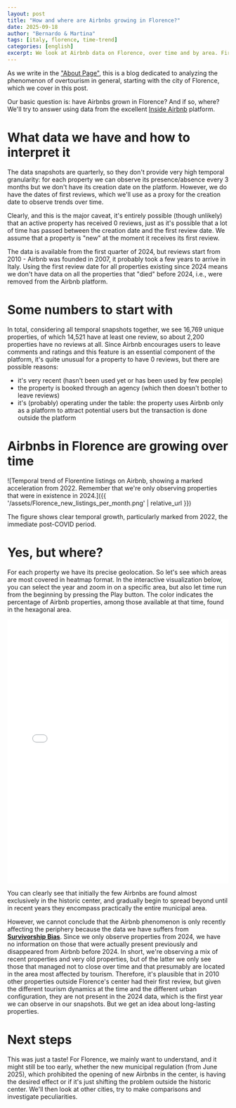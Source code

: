 ```yaml
---
layout: post
title: "How and where are Airbnbs growing in Florence?"
date: 2025-09-18
author: "Bernardo & Martina"
tags: [italy, florence, time-trend]
categories: [english]
excerpt: We look at Airbnb data on Florence, over time and by area. First part, an analysis to get started.
---
```


As we write in the ["About Page"](https://bernomone.github.io/citybreaking/about/), this is a blog dedicated to analyzing the phenomenon of overtourism in general, starting with the city of Florence, which we cover in this post.

Our basic question is: have Airbnbs grown in Florence? And if so, where?
We'll try to answer using data from the excellent [Inside Airbnb](https://insideAirbnb.com/about/) platform.

# What data we have and how to interpret it

The data snapshots are quarterly, so they don't provide very high temporal granularity: for each property we can observe its presence/absence every 3 months but we don't have its creation date on the platform. However, we do have the dates of first reviews, which we'll use as a proxy for the creation date to observe trends over time.

Clearly, and this is the major caveat, it's entirely possible (though unlikely) that an active property has received 0 reviews, just as it's possible that a lot of time has passed between the creation date and the first review date. We assume that a property is "new" at the moment it receives its first review.

The data is available from the first quarter of 2024, but reviews start from 2010 - Airbnb was founded in 2007, it probably took a few years to arrive in Italy. Using the first review date for all properties existing since 2024 means we don't have data on all the properties that "died" before 2024, i.e., were removed from the Airbnb platform.

# Some numbers to start with

In total, considering all temporal snapshots together, we see 16,769 unique properties, of which 14,521 have at least one review, so about 2,200 properties have no reviews at all. Since Airbnb encourages users to leave comments and ratings and this feature is an essential component of the platform, it's quite unusual for a property to have 0 reviews, but there are possible reasons:
* it's very recent (hasn't been used yet or has been used by few people)
* the property is booked through an agency (which then doesn't bother to leave reviews)
* it's (probably) operating under the table: the property uses Airbnb only as a platform to attract potential users but the transaction is done outside the platform

# Airbnbs in Florence are growing over time

![Temporal trend of Florentine listings on Airbnb, showing a marked acceleration from 2022. Remember that we're only observing properties that were in existence in 2024.]({{ '/assets/Florence_new_listings_per_month.png' | relative_url }})

The figure shows clear temporal growth, particularly marked from 2022, the immediate post-COVID period.

# Yes, but where?

For each property we have its precise geolocation. So let's see which areas are most covered in heatmap format. In the interactive visualization below, you can select the year and zoom in on a specific area, but also let time run from the beginning by pressing the Play button. The color indicates the percentage of Airbnb properties, among those available at that time, found in the hexagonal area.

<iframe src='{{ "/assets/listing_first_review.html" | relative_url }}' width='100%' height='600px' frameborder='0' alt=""></iframe>

You can clearly see that initially the few Airbnbs are found almost exclusively in the historic center, and gradually begin to spread beyond until in recent years they encompass practically the entire municipal area.

However, we cannot conclude that the Airbnb phenomenon is only recently affecting the periphery because the data we have suffers from [**Survivorship Bias**](https://en.wikipedia.org/wiki/Survivorship_bias). Since we only observe properties from 2024, we have no information on those that were actually present previously and disappeared from Airbnb before 2024.
In short, we're observing a mix of recent properties and very old properties, but of the latter we only see those that managed not to close over time and that presumably are located in the area most affected by tourism. Therefore, it's plausible that in 2010 other properties outside Florence's center had their first review, but given the different tourism dynamics at the time and the different urban configuration, they are not present in the 2024 data, which is the first year we can observe in our snapshots.
But we get an idea about long-lasting properties.

# Next steps

This was just a taste! For Florence, we mainly want to understand, and it might still be too early, whether the new municipal regulation (from June 2025), which prohibited the opening of new Airbnbs in the center, is having the desired effect or if it's just shifting the problem outside the historic center. We'll then look at other cities, try to make comparisons and investigate peculiarities.
